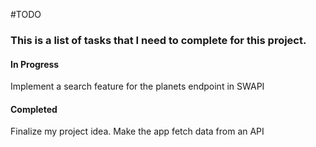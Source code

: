 #TODO

### This is a list of tasks that I need to complete for this project.

#### In Progress
Implement a search feature for the planets endpoint in SWAPI

#### Completed
Finalize my project idea.
Make the app fetch data from an API
